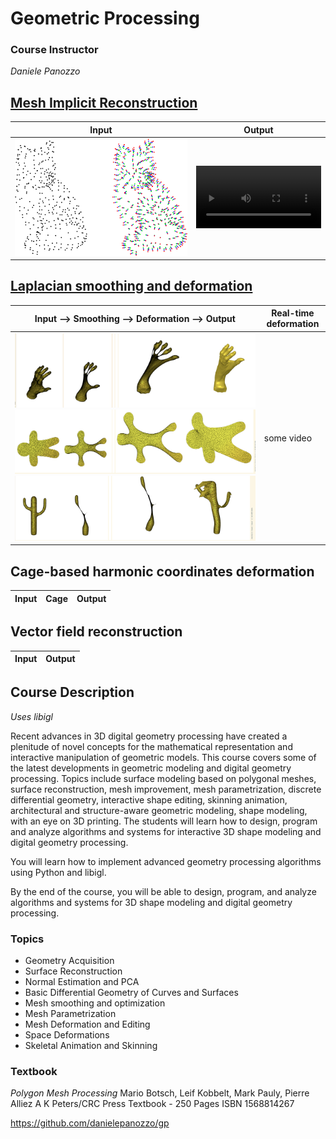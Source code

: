 
# Geometric Processing

### Course Instructor
*Daniele Panozzo*


<!-- make title link to implicit reconstruction file -->
## [Mesh Implicit Reconstruction](Implicit_Reconstruction_MLS.ipynb)

<!-- create a table -->
| Input | Output |
| --- | --- |
| ![Input](assets/cat.png) | <video src="https://github.com/user-attachments/assets/9db6b018-8241-4314-99aa-4251050acd10" alt="Output" width="200"/> |

## [Laplacian smoothing and deformation](Laplacian_Surface_Editing.ipynb)

<!-- create a table -->
| Input --> Smoothing --> Deformation -->  Output | Real-time deformation |
| --- | --- |
| ![](assets/first.png) ![](assets/second.png) ![](assets/third.png) | some video | 

## Cage-based harmonic coordinates deformation

<!-- create a table -->
| Input | Cage | Output |
| --- | --- | --- |

## Vector field reconstruction

<!-- create a table -->
| Input | Output |
| --- | --- |

## Course Description
*Uses libigl*

Recent advances in 3D digital geometry processing have created a plenitude of novel concepts for the mathematical representation and interactive manipulation of geometric models. This course covers some of the latest developments in geometric modeling and digital geometry processing. Topics include surface modeling based on polygonal meshes, surface reconstruction, mesh improvement, mesh parametrization, discrete differential geometry, interactive shape editing, skinning animation, architectural and structure-aware geometric modeling, shape modeling, with an eye on 3D printing. The students will learn how to design, program and analyze algorithms and systems for interactive 3D shape modeling and digital geometry processing.

You will learn how to implement advanced geometry processing algorithms using Python and libigl.

By the end of the course, you will be able to design, program, and analyze algorithms and systems for 3D shape modeling and digital geometry processing.

### Topics

* Geometry Acquisition
* Surface Reconstruction
* Normal Estimation and PCA
* Basic Differential Geometry of Curves and Surfaces
* Mesh smoothing and optimization
* Mesh Parametrization
* Mesh Deformation and Editing
* Space Deformations
* Skeletal Animation and Skinning

### Textbook
*Polygon Mesh Processing*
Mario Botsch, Leif Kobbelt, Mark Pauly, Pierre Alliez
A K Peters/CRC Press
Textbook - 250 Pages
ISBN 1568814267

https://github.com/danielepanozzo/gp
